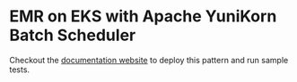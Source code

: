 # EMR on EKS with Apache YuniKorn Batch Scheduler
Checkout the [documentation website](https://awslabs.github.io/data-on-eks/docs/amazon-emr-on-eks/emr-eks-fargate) to deploy this pattern and run sample tests.
